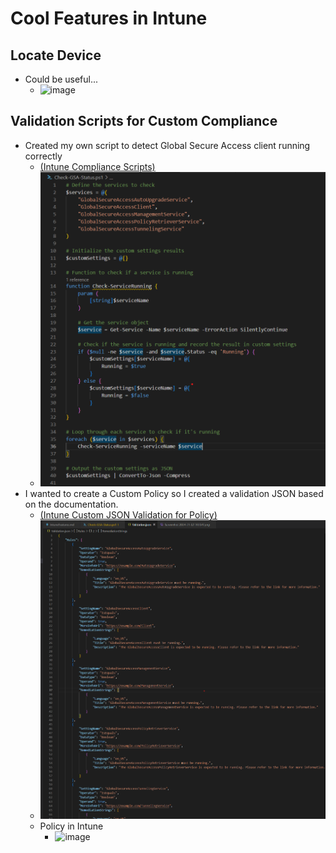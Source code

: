 # Cool Features in Intune
## Locate Device
- Could be useful...
    - ![image](./screenshots/Screenshot%202024-11-02%20165041.png)

## Validation Scripts for Custom Compliance
- Created my own script to detect Global Secure Access client running correctly 
    - [(Intune Compliance Scripts)](https://learn.microsoft.com/en-us/mem/intune/protect/compliance-custom-script)
    - ![image](./screenshots/Screenshot%202024-11-02%20171941.png)
- I wanted to create a Custom Policy so I created a validation JSON based on the documentation. 
    - [(Intune Custom JSON Validation for Policy)](https://learn.microsoft.com/en-us/mem/intune/protect/compliance-custom-json)
    - ![image](./screenshots/Screenshot%202024-11-02%20172038.png)
    - Policy in Intune
        - ![image](./screenshots/Screenshot%202024-11-02%20171752.png)